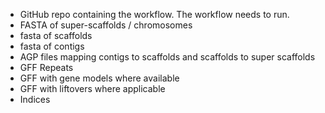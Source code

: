- GitHub repo containing the workflow. The workflow needs to run.
- FASTA of super-scaffolds / chromosomes
- fasta of scaffolds
- fasta of contigs
- AGP files mapping contigs to scaffolds and scaffolds to super scaffolds
- GFF Repeats
- GFF with gene models where available
- GFF with liftovers where applicable
- Indices